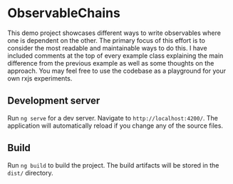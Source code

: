 # ObservableChains

This demo project showcases different ways to write observables where one is dependent on the other. The primary focus of this effort is to consider the most readable and maintainable ways to do this. I have included comments at the top of every example class explaining the main difference from the previous example as well as some thoughts on the approach. You may feel free to use the codebase as a playground for your own rxjs experiments.

## Development server

Run `ng serve` for a dev server. Navigate to `http://localhost:4200/`. The application will automatically reload if you change any of the source files.

## Build

Run `ng build` to build the project. The build artifacts will be stored in the `dist/` directory.
